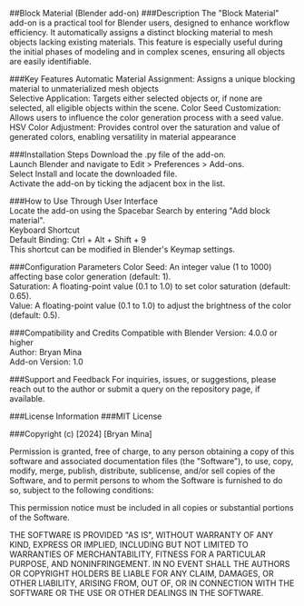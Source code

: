 ##Block Material (Blender add-on)
###Description
The "Block Material" add-on is a practical tool for Blender users, designed to enhance workflow efficiency. It automatically assigns a distinct blocking material to mesh objects lacking existing materials. This feature is especially useful during the initial phases of modeling and in complex scenes, ensuring all objects are easily identifiable.

###Key Features
   Automatic Material Assignment: Assigns a unique blocking material to unmaterialized mesh objects  
   Selective Application: Targets either selected objects or, if none are selected, all eligible objects within the scene.
   Color Seed Customization: Allows users to influence the color generation process with a seed value.  
   HSV Color Adjustment: Provides control over the saturation and value of generated colors, enabling versatility in material appearance  

###Installation Steps
   Download the .py file of the add-on.  
   Launch Blender and navigate to Edit > Preferences > Add-ons.  
   Select Install and locate the downloaded file.  
   Activate the add-on by ticking the adjacent box in the list.  

###How to Use
   Through User Interface  
   Locate the add-on using the Spacebar Search by entering "Add block material".  
   Keyboard Shortcut  
   Default Binding: Ctrl + Alt + Shift + 9  
   This shortcut can be modified in Blender's Keymap settings.  

###Configuration Parameters
   Color Seed: An integer value (1 to 1000) affecting base color generation (default: 1).  
   Saturation: A floating-point value (0.1 to 1.0) to set color saturation (default: 0.65).  
   Value: A floating-point value (0.1 to 1.0) to adjust the brightness of the color (default: 0.5).  

###Compatibility and Credits
   Compatible with Blender Version: 4.0.0 or higher  
   Author: Bryan Mina  
   Add-on Version: 1.0  

###Support and Feedback
   For inquiries, issues, or suggestions, please reach out to the author or submit a query on the repository page, if available.  

###License Information
###MIT License

###Copyright (c) [2024] [Bryan Mina]

   Permission is granted, free of charge, to any person obtaining a copy of this software and associated documentation files (the "Software"), to use, copy, modify, merge, publish, distribute, sublicense, and/or sell copies of the Software, and to permit persons to whom the Software is furnished to do so, subject to the following conditions:  

   This permission notice must be included in all copies or substantial portions of the Software.  

   THE SOFTWARE IS PROVIDED "AS IS", WITHOUT WARRANTY OF ANY KIND, EXPRESS OR IMPLIED, INCLUDING BUT NOT LIMITED TO WARRANTIES OF MERCHANTABILITY, FITNESS FOR A PARTICULAR PURPOSE, AND NONINFRINGEMENT. IN NO EVENT SHALL THE AUTHORS OR COPYRIGHT HOLDERS BE LIABLE FOR ANY CLAIM, DAMAGES, OR OTHER LIABILITY, ARISING FROM, OUT OF, OR IN CONNECTION WITH THE SOFTWARE OR THE USE OR OTHER DEALINGS IN THE SOFTWARE.  
